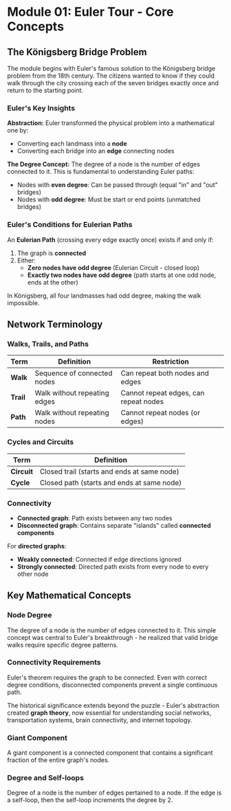 # Module 01: Euler Tour - Core Concepts

## The Königsberg Bridge Problem

The module begins with Euler's famous solution to the Königsberg bridge problem from the 18th century. The citizens wanted to know if they could walk through the city crossing each of the seven bridges exactly once and return to the starting point.

### Euler's Key Insights

**Abstraction:** Euler transformed the physical problem into a mathematical one by:
- Converting each landmass into a **node**
- Converting each bridge into an **edge** connecting nodes

**The Degree Concept:** The degree of a node is the number of edges connected to it. This is fundamental to understanding Euler paths:
- Nodes with **even degree**: Can be passed through (equal "in" and "out" bridges)
- Nodes with **odd degree**: Must be start or end points (unmatched bridges)

### Euler's Conditions for Eulerian Paths

An **Eulerian Path** (crossing every edge exactly once) exists if and only if:
1. The graph is **connected**
2. Either:
   - **Zero nodes have odd degree** (Eulerian Circuit - closed loop)
   - **Exactly two nodes have odd degree** (path starts at one odd node, ends at the other)

In Königsberg, all four landmasses had odd degree, making the walk impossible.

## Network Terminology

### Walks, Trails, and Paths

| Term | Definition | Restriction |
|------|------------|-------------|
| **Walk** | Sequence of connected nodes | Can repeat both nodes and edges |
| **Trail** | Walk without repeating edges | Cannot repeat edges, can repeat nodes |
| **Path** | Walk without repeating nodes | Cannot repeat nodes (or edges) |

### Cycles and Circuits

| Term | Definition |
|------|------------|
| **Circuit** | Closed trail (starts and ends at same node) |
| **Cycle** | Closed path (starts and ends at same node) |

### Connectivity

- **Connected graph**: Path exists between any two nodes
- **Disconnected graph**: Contains separate "islands" called **connected components**

For **directed graphs**:
- **Weakly connected**: Connected if edge directions ignored
- **Strongly connected**: Directed path exists from every node to every other node

## Key Mathematical Concepts

### Node Degree
The degree of a node is the number of edges connected to it. This simple concept was central to Euler's breakthrough - he realized that valid bridge walks require specific degree patterns.

### Connectivity Requirements
Euler's theorem requires the graph to be connected. Even with correct degree conditions, disconnected components prevent a single continuous path.

The historical significance extends beyond the puzzle - Euler's abstraction created **graph theory**, now essential for understanding social networks, transportation systems, brain connectivity, and internet topology.

### Giant Component

A giant component is a connected component that contains a significant fraction of the entire graph's nodes.

### Degree and Self-loops 

Degree of a node is the number of edges pertained to a node. If the edge is a self-loop, then the self-loop increments the degree by 2. 
